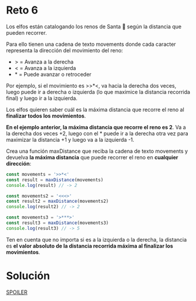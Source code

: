 # Reto 6

Los elfos están catalogando los renos de Santa 🦌 según la distancia que pueden recorrer.

Para ello tienen una cadena de texto movements donde cada caracter representa la dirección del movimiento del reno:

- \> = Avanza a la derecha
- \< = Avanza a la izquierda
- \* = Puede avanzar o retroceder

Por ejemplo, si el movimiento es >>\*<, va hacia la derecha dos veces, luego puede ir a derecha o izquierda (lo que maximice la distancia recorrida final) y luego ir a la izquierda.

Los elfos quieren saber cuál es la máxima distancia que recorre el reno al **finalizar todos los movimientos**.

**En el ejemplo anterior, la máxima distancia que recorre el reno es 2**. Va a la derecha dos veces +2, luego con el \* puede ir a la derecha otra vez para maximizar la distancia +1 y luego va a la izquierda -1.

Crea una función maxDistance que reciba la cadena de texto movements y devuelva **la máxima distancia** que puede recorrer el reno en **cualquier dirección**:

```js
const movements = '>>*<'
const result = maxDistance(movements)
console.log(result) // -> 2

const movements2 = '<<<>'
const result2 = maxDistance(movements2)
console.log(result2) // -> 2

const movements3 = '>***>'
const result3 = maxDistance(movements3)
console.log(result3) // -> 5
```

Ten en cuenta que no importa si es a la izquierda o la derecha, la distancia es **el valor absoluto de la distancia recorrida máxima al finalizar los movimientos**.

# Solución

[SPOILER](https://github.com/CarlosUlisesOchoa/advent-js-2023/blob/main/challenges/challenge-6/main.ts)
